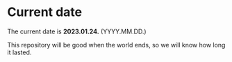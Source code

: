 # Current date

The current date is **2023.01.24.** (YYYY.MM.DD.)

This repository will be good when the world ends, so we will know how long it lasted.